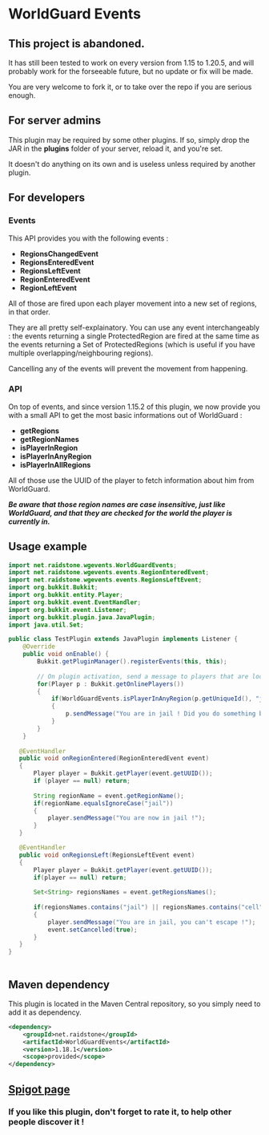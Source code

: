 # WorldGuard Events

## This project is abandoned.
It has still been tested to work on every version from 1.15 to 1.20.5, and will probably work for the forseeable future, but no update or fix will be made.

You are very welcome to fork it, or to take over the repo if you are serious enough.

## For server admins

This plugin may be required by some other plugins. If so, simply drop the JAR in the **plugins** folder of your server, reload it, and you're set.

  It doesn't do anything on its own and is useless unless required by another plugin.

## For developers
### Events
This API provides you with the following events :

   - **RegionsChangedEvent**
   - **RegionsEnteredEvent**
   - **RegionsLeftEvent**
   - **RegionEnteredEvent**
   - **RegionLeftEvent**

All of those are fired upon each player movement into a new set of regions, in that order.

They are all pretty self-explainatory. You can use any event interchangeably : the events returning a single ProtectedRegion are fired at the same time as the events returning a Set of ProtectedRegions (which is useful if you have multiple overlapping/neighbouring regions).

Cancelling any of the events will prevent the movement from happening.

### API
On top of events, and since version 1.15.2 of this plugin, we now provide you with a small API to get the most basic informations out of WorldGuard :

   - **getRegions**
   - **getRegionNames**
   - **isPlayerInRegion**
   - **isPlayerInAnyRegion**
   - **isPlayerInAllRegions**

All of those use the UUID of the player to fetch information about him from WorldGuard.

***Be aware that those region names are case insensitive, just like WorldGuard, and that they are checked for the world the player is currently in.***
## Usage example

```java
import net.raidstone.wgevents.WorldGuardEvents;
import net.raidstone.wgevents.events.RegionEnteredEvent;
import net.raidstone.wgevents.events.RegionsLeftEvent;
import org.bukkit.Bukkit;
import org.bukkit.entity.Player;
import org.bukkit.event.EventHandler;
import org.bukkit.event.Listener;
import org.bukkit.plugin.java.JavaPlugin;
import java.util.Set;

public class TestPlugin extends JavaPlugin implements Listener {
    @Override
    public void onEnable() {
        Bukkit.getPluginManager().registerEvents(this, this);
     
        // On plugin activation, send a message to players that are located in a jail.
        for(Player p : Bukkit.getOnlinePlayers())
        {
            if(WorldGuardEvents.isPlayerInAnyRegion(p.getUniqueId(), "jail", "cell"))
            {
                p.sendMessage("You are in jail ! Did you do something bad ?");
            }
        }
    }
 
   @EventHandler
   public void onRegionEntered(RegionEnteredEvent event)
   {
       Player player = Bukkit.getPlayer(event.getUUID());
       if (player == null) return;
     
       String regionName = event.getRegionName();
       if(regionName.equalsIgnoreCase("jail"))
       {
           player.sendMessage("You are now in jail !");
       }
   }

   @EventHandler
   public void onRegionsLeft(RegionsLeftEvent event)
   {
       Player player = Bukkit.getPlayer(event.getUUID());
       if(player == null) return;
     
       Set<String> regionsNames = event.getRegionsNames();
     
       if(regionsNames.contains("jail") || regionsNames.contains("cell"))
       {
           player.sendMessage("You are in jail, you can't escape !");
           event.setCancelled(true);
       }
   }
}
 
```

## Maven dependency
This plugin is located in the Maven Central repository, so you simply need to add it as dependency.

```xml
<dependency>
    <groupId>net.raidstone</groupId>
    <artifactId>WorldGuardEvents</artifactId>
    <version>1.18.1</version>
    <scope>provided</scope>
</dependency>
```
    
## [Spigot page](https://www.spigotmc.org/resources/worldguard-events.65176/)

### If you like this plugin, don't forget to rate it, to help other people discover it !
